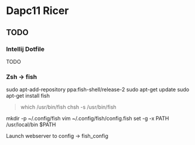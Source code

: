 # Dapc11 Ricer

## TODO

### Intellij Dotfile
TODO

### Zsh -> fish
sudo apt-add-repository ppa:fish-shell/release-2
sudo apt-get update
sudo apt-get install fish

> which
/usr/bin/fish
> chsh -s /usr/bin/fish

mkdir -p ~/.config/fish
vim ~/.config/fish/config.fish
set -g -x PATH /usr/local/bin $PATH

Launch webserver to config -> fish_config
